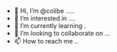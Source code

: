 - 👋 Hi, I’m @colibe .....
- 👀 I’m interested in ....
- 🌱 I’m currently learning .
- 💞️ I’m looking to collaborate on ...
- 📫 How to reach me ..

<!---
colibe/colibe is a ✨ special ✨ repository because its `README.md` (this file) appears on your GitHub profile.
You can click the Preview link to take a look at your changes.
--->
